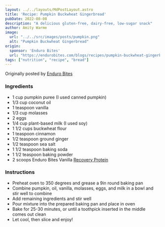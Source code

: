 ```yaml
---
layout: ../../layouts/MdPostLayout.astro
title: 'Recipe: Pumpkin Buckwheat Gingerbread'
pubDate: 2022-08-08
description: "A delicious gluten-free, dairy-free, low-sugar snack"
author: Amity Warme
image: 
  url: "../../src/images/posts/pumpkin.png"
  alt: "Pumpkin Buckwheat Gingerbread"
origin: 
  sponsor: 'Enduro Bites'
  url: "https://endurobites.com/blogs/recipes/pumpkin-buckwheat-gingerbread-recipe"
tags: ["nutrition", "recipe", "bread"]
---
```

Originally posted by [Enduro Bites](https://endurobites.com/blogs/recipes/pumpkin-buckwheat-gingerbread-recipe)

### Ingredients
* 1 cup pumpkin puree (I used canned pumpkin)
* 1/3 cup coconut oil
* 1 teaspoon vanilla
* 1/3 cup molasses
* 2 eggs 
* 1/4 cup plant-based milk (I used soy)
* 1 1/2 cups buckwheat flour
* 1 teaspoon cinnamon
* 1/2 teaspoon ground ginger 
* 1/2 teaspoon sea salt
* 1 1/2 teaspoon baking soda
* 1 1/2 teaspoon baking powder
* 2 scoops Enduro Bites Vanilla [Recovery Protein](https://enduro-bites.myshopify.com/products/recovery-protein-by-enduro-bites)

### Instructions 
* Preheat oven to 350 degrees and grease a 9in round baking pan
* Combine pumpkin, oil, vanilla, molasses, eggs, and milk in a bowl and stir well to combine
* Add remaining ingredients and stir well
* Pour mixture into the prepared baking pan and place in oven
* Bake for 25-30 minutes, or until a toothpick inserted in the middle comes out clean
* Let cool, then slice and enjoy!